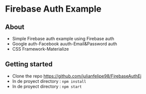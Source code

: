 # Firebase Auth Example

## About 

* Simple Firebase auth example using Firebase auth
* Google auth-Facebook auuth-Email&Password auth
* CSS Framework-Materialize 


## Getting started

* Clone the repo https://github.com/julianfelipe98/FirebaseAuthEj
* In de proyect directory : `npm install`
* In de proyect directory : `npm start`

